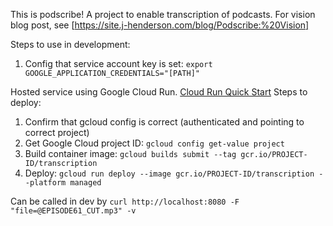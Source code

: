 This is podscribe! A project to enable transcription of podcasts.
For vision blog post, see [https://site.j-henderson.com/blog/Podscribe:%20Vision]

Steps to use in development:
1. Config that service account key is set: `export GOOGLE_APPLICATION_CREDENTIALS="[PATH]"`

Hosted service using Google Cloud Run. [Cloud Run Quick Start](https://cloud.google.com/run/docs/quickstarts/build-and-deploy)
Steps to deploy:
1. Confirm that gcloud config is correct (authenticated and pointing to correct project)
2. Get Google Cloud project ID: `gcloud config get-value project`
3. Build container image: `gcloud builds submit --tag gcr.io/PROJECT-ID/transcription`
4. Deploy: `gcloud run deploy --image gcr.io/PROJECT-ID/transcription --platform managed`

Can be called in dev by `curl http://localhost:8080 -F "file=@EPISODE61_CUT.mp3" -v`